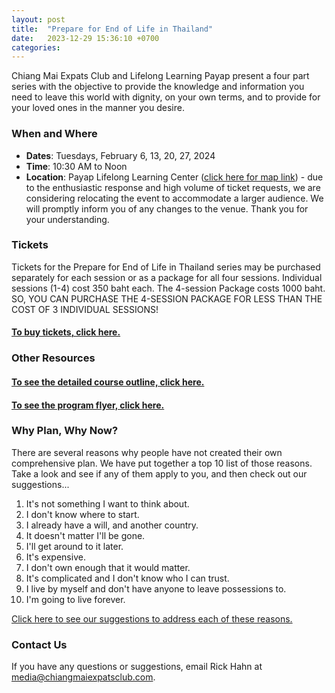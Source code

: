 ```yaml
---
layout: post
title:  "Prepare for End of Life in Thailand"
date:   2023-12-29 15:36:10 +0700
categories: 
---
```


Chiang Mai Expats Club and Lifelong Learning Payap present a four part series with the objective to provide the knowledge 
and information you need to leave this world with dignity, on your own terms, and to provide 
for your loved ones in the manner you desire.

### When and Where

* **Dates**: Tuesdays, February 6, 13, 20, 27, 2024
* **Time**: 10:30 AM to Noon
* **Location**: Payap Lifelong Learning Center ([click here for map link](https://maps.app.goo.gl/iwbrUivFd7bLZg9H6)) - due to the enthusiastic response and high volume of ticket requests, we are considering relocating the event to accommodate a larger audience. We will promptly inform you of any changes to the venue. Thank you for your understanding.

### Tickets

Tickets for the Prepare for End of Life in Thailand series may be purchased separately for each session or as a package for all four sessions. Individual sessions (1-4) cost 350 baht each. The 4-session Package costs 1000 baht. SO, YOU CAN PURCHASE THE 4-SESSION PACKAGE FOR LESS THAN THE COST OF 3 INDIVIDUAL SESSIONS!

#### [To **buy tickets**, click here.](https://buytickets.at/chaingmaiexpatsclub/1101241)

### Other Resources

#### [To see the detailed course outline, click here.](/assets/2023-12-29-prepare-for-end-of-life-in-thailand/cec-eol-course-outline.pdf)

#### [To see the program flyer, click here.](/assets/2023-12-29-prepare-for-end-of-life-in-thailand/cec-eol-flyer.pdf)

### Why Plan, Why Now?

There are several reasons why people have not created their own comprehensive plan.
We have put together a top 10 list of those reasons. Take a look and see if any of them
apply to you, and then check out our suggestions...

1. It's not something I want to think about.
1. I don't know where to start.
1. I already have a will, and another country.
1. It doesn't matter I'll be gone.
1. I'll get around to it later.
1. It's expensive.
1. I don't own enough that it would matter.
1. It's complicated and I don't know who I can trust.
1. I live by myself and don't have anyone to leave possessions to.
1. I'm going to live forever.

[Click here to see our suggestions to address each of these reasons.](/assets/2023-12-29-prepare-for-end-of-life-in-thailand/cec-eol-top-ten.pdf)

### Contact Us

If you have any questions or suggestions, email Rick Hahn at 
[media@chiangmaiexpatsclub.com](mailto:media@chiangmaiexpatsclub.com).

